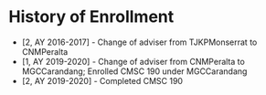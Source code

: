 ﻿# History of Enrollment
- [2, AY 2016-2017] - Change of adviser from TJKPMonserrat to CNMPeralta
- [1, AY 2019-2020] - Change of adviser from CNMPeralta to MGCCarandang; Enrolled CMSC 190 under MGCCarandang
- [2, AY 2019-2020] - Completed CMSC 190
